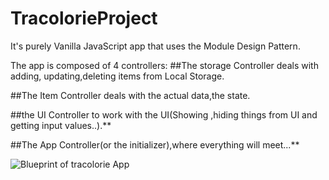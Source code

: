 # TracolorieProject
It's purely Vanilla JavaScript app that uses the Module Design Pattern.


The app is composed of 4 controllers:
##The storage Controller deals with adding, updating,deleting items from Local Storage.

##The Item Controller deals with the actual data,the state.

##the UI Controller to work with the UI(Showing ,hiding things from UI and getting input values..).**

##The App Controller(or the initializer),where everything will meet...**


![Blueprint of tracolorie App](//github.com/inesChebil/TracolorieProject/images/tracolorie.PNG)

